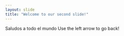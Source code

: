```yaml
---
layout: slide
title: "Welcome to our second slide!"
---
```

Saludos a todo el mundo
Use the left arrow to go back!
